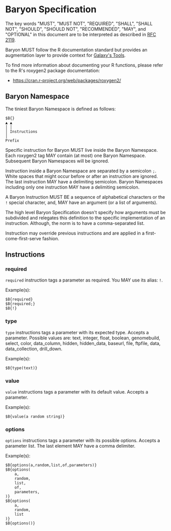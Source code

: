 # Baryon Specification

The key words "MUST", "MUST NOT", "REQUIRED", "SHALL", "SHALL NOT", "SHOULD",
"SHOULD NOT", "RECOMMENDED", "MAY", and "OPTIONAL" in this document are to be
interpreted as described in [RFC 2119](https://www.ietf.org/rfc/rfc2119.txt).

Baryon MUST follow the R documentation standard but provides an augmentation
layer to provide context for [Galaxy's Tools](https://galaxyproject.org).

To find more information about documenting your R functions, please refer
to the R's roxygen2 package documentation:

- https://cran.r-project.org/web/packages/roxygen2/

## Baryon Namespace

The tiniest Baryon Namespace is defined as follows:

```
$B{}
▲ ▲
│ │
│ Instructions
│
Prefix
```

Specific instruction for Baryon MUST live inside the Baryon Namespace.
Each roxygen2 tag MAY contain (at most) one Baryon Namespace.
Subsequent Baryon Namespaces will be ignored.

Instruction inside a Baryon Namespace are separated by a semicolon `;`.
White spaces that might occur before or after an instruction are ignored.
The last instruction MAY have a delimiting semicolon.
Baryon Namespaces including only one instruction MAY have a delimiting
semicolon.

A Baryon Instruction MUST BE a sequence of alphabetical characters or the `!`
special character, and, MAY have an argument (or a list of arguments).

The high level Baryon Specification doesn't specify how arguments must be
subdivided and relegates this definition to the specific implementation of
an instruction. Although, the norm is to have a comma-separated list.

Instruction may override previous instructions and are applied in a
first-come-first-serve fashion.

## Instructions

### required

`required` instruction tags a parameter as required. You MAY use its alias: `!`.

Example(s):
```
$B{required}
$B{required;}
$B{!}
```

### type

`type` instructions tags a parameter with its expected type.
Accepts a parameter.
Possible values are: text, integer, float, boolean, genomebuild, select, color,
data_column, hidden, hidden_data, baseurl, file, ftpfile, data,
data_collection, drill_down.

Example(s):
```
$B{type(text)}
```

### value

`value` instructions tags a parameter with its default value.
Accepts a parameter.

Example(s):
```
$B{value(a random string)}
```

### options

`options` instructions tags a parameter with its possible options.
Accepts a parameter list.
The last element MAY have a comma delimiter.

Example(s):
```
$B{options(a,random,list,of,parameters)}
$B{options(
    a,
    random,
    list,
    of,
    parameters,
)}
$B{options(
    a,
    random,
    list
)}
$B{options()}
```
